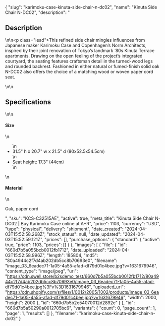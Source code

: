 {
  "slug": "karimoku-case-kinuta-side-chair-n-dc02",
  "name": "Kinuta Side Chair N-DC02",
  "description": "<h2>Description</h2>\n<!-- split -->\n<p class=\"lead\">This refined side chair mingles influences from Japanese maker Karimoku Case and Copenhagen’s Norm Architects, inspired by their joint renovation of Tokyo’s landmark ‘80s Kinuta Terrace apartments. Drawing on the open feeling of the project’s integrated courtyard, the seating features craftsman detail in the turned-wood legs and rounded backrest. Fashioned in either natural or fumed-finish solid oak N-DC02 also offers the choice of a matching wood or woven paper cord seat.</p>\n<!-- split -->\n<h2>Specifications</h2>\n<!-- split -->\n<h4>Size</h4>\n<ul>\n<li>31.5\" h x 20.7\" w x 21.5\" d (80x52.5x54.5cm)</li>\n<li>Seat height: 17.3\" (44cm)</li>\n</ul>\n<h4>Material</h4>\n<p>Oak, paper cord</p>",
  "sku": "KCS-C32515AE",
  "active": true,
  "meta_title": "Kinuta Side Chair N-DC02 | Buy Karimoku Case online at A+R",
  "price": 1103,
  "currency": "USD",
  "type": "physical",
  "delivery": "shipment",
  "date_created": "2024-04-03T15:52:58.268Z",
  "stock_status": null,
  "date_updated": "2024-04-03T15:52:59.121Z",
  "prices": [],
  "purchase_options": {
    "standard": {
      "active": true,
      "price": 1103,
      "prices": []
    }
  },
  "images": [
    {
      "file": {
        "id": "660d7b5a055bcb0012fb1712",
        "date_uploaded": "2024-04-03T15:52:58.996Z",
        "length": 185804,
        "md5": "80a4944c2f7d4ab202db5cc8b70693e0",
        "filename": "image_03_6eadec71-1a05-4a55-afad-df79d01c4bee.jpg?v=1631679946",
        "content_type": "image/jpeg",
        "url": "https://cdn.swell.store/b2sdemo_test/660d7b5a055bcb0012fb1712/80a4944c2f7d4ab202db5cc8b70693e0/image_03_6eadec71-1a05-4a55-afad-df79d01c4bee.jpg%3Fv%3D1631679946",
        "uploaded_url": "https://cdn.shopify.com/s/files/1/0012/2005/1002/products/image_03_6eadec71-1a05-4a55-afad-df79d01c4bee.jpg?v=1631679946",
        "width": 2000,
        "height": 2000
      },
      "id": "660d7b5b2e54070012d2892e"
    }
  ],
  "id": "660d7b5a50290a0012705bc6",
  "variants": {
    "count": 0,
    "page_count": 1,
    "page": 1,
    "results": []
  },
  "filename": "karimoku-case-kinuta-side-chair-n-dc02"
}